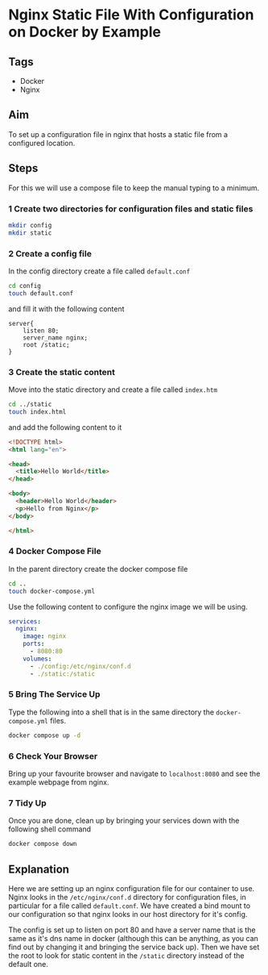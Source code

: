 # Nginx Static File With Configuration on Docker by Example

## Tags

- Docker
- Nginx

## Aim

To set up a configuration file in nginx that hosts a static file from a configured location.

## Steps

For this we will use a compose file to keep the manual typing to a minimum.

### 1 Create two directories for configuration files and static files

``` bash
mkdir config
mkdir static
```

### 2 Create a config file

In the config directory create a file called `default.conf`
``` bash
cd config
touch default.conf
```
and fill it with the following content
``` nginx
server{
    listen 80;
    server_name nginx;
    root /static;
}
```

### 3 Create the static content

Move into the static directory and create a file called `index.htm`

``` bash
cd ../static
touch index.html
```
and add the following content to it
``` html
<!DOCTYPE html>
<html lang="en">

<head>
  <title>Hello World</title>
</head>

<body>
  <header>Hello World</header>
  <p>Hello from Nginx</p>
</body>

</html>
```

### 4 Docker Compose File

In the parent directory create the docker compose file
``` bash
cd ..
touch docker-compose.yml
```
Use the following content to configure the nginx image we will be using.
``` yml
services:
  nginx:
    image: nginx
    ports:
      - 8080:80
    volumes:
      - ./config:/etc/nginx/conf.d
      - ./static:/static
```

### 5 Bring The Service Up

Type the following into a shell that is in the same directory the `docker-compose.yml` files.
``` bash
docker compose up -d
```

### 6 Check Your Browser

Bring up your favourite browser and navigate to `localhost:8080` and see the example webpage from nginx.

### 7 Tidy Up

Once you are done, clean up by bringing your services down with the following shell command
``` bash
docker compose down
```

## Explanation

Here we are setting up an nginx configuration file for our container to use. Nginx looks in the `/etc/nginx/conf.d` directory for configuration files, in particular for a file called `default.conf`. We have created a bind mount to our configuration so that nginx looks in our host directory for it's config.

The config is set up to listen on port 80 and have a server name that is the same as it's dns name in docker (although this can be anything, as you can find out by changing it and bringing the service back up). Then we have set the root to look for static content in the `/static` directory instead of the default one.
